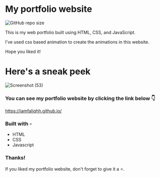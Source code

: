 # My portfolio website

![GitHub repo size](https://img.shields.io/github/repo-size/iamfaliqhh/iamfaliqhh.github.io)

This is my web portfolio built using HTML, CSS, and JavaScript. 

I've used css based animation to create the animations in this website.

Hope you liked it!

# Here's a sneak peek

![Screenshot (53)](https://user-images.githubusercontent.com/89394027/235419103-901d9a30-effa-467d-8d0f-41fdc5d03ea6.png)

### You can see my portfolio website by clicking the link below 👇 

https://iamfaliqhh.github.io/

### Built with -

  - HTML
  - CSS
  - Javascript
  
### Thanks!

If you liked my portfolio website, don't forget to give it a ⭐.
